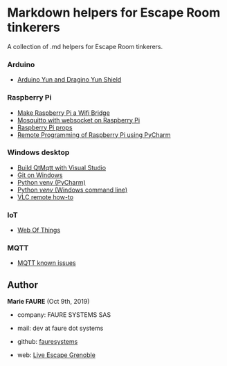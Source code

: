 # Markdown helpers for Escape Room tinkerers
A collection of .md helpers for Escape Room tinkerers.

### Arduino
* [Arduino Yun and Dragino Yun Shield](arduino-yun.md)

### Raspberry Pi
* [Make Raspberry Pi a Wifi Bridge](raspberry-pi-bridge-wifi.md)
* [Mosquitto with websocket on Raspberry Pi](raspberry-pi-mosquitto-websocket.md)
* [Raspberry Pi props](raspberry-pi-props.md)
* [Remote Programming of Raspberry Pi using PyCharm](raspberry-pi-pycharm.md)

### Windows desktop
* [Build QtMqtt with Visual Studio](mqtt-build-qtmqtt-visual-studio.md)
* [Git on Windows](git.md)
* [Python venv (PyCharm)](python-venv-pycharm.md)
* [Python *venv* (Windows command line)](python-venv-windows.md)
* [VLC remote how-to](vlc-remote-how-to.md)

### IoT
* [Web Of Things](web-of-things.md)

### MQTT
* [MQTT known issues](mqtt-known-issues.md)


## Author

**Marie FAURE** (Oct 9th, 2019)
* company: FAURE SYSTEMS SAS
* mail: dev at faure dot systems
* github: <a href="https://github.com/fauresystems?tab=repositories" target="_blank">fauresystems</a>
* web: <a href="https://www.live-escape.net/" target="_blank">Live Escape Grenoble</a>

  [1]: python-venv-windows.md
